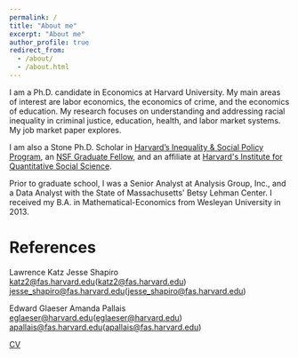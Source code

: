 ```yaml
---
permalink: /
title: "About me"
excerpt: "About me"
author_profile: true
redirect_from: 
  - /about/
  - /about.html
---
```


I am a Ph.D. candidate in Economics at Harvard University. My main areas of interest are labor economics, the economics of crime, and the economics of education. My research focuses on understanding and addressing racial inequality in criminal justice, education, health, and labor market systems. My job market paper explores.

I am also a Stone Ph.D. Scholar in [Harvard’s Inequality & Social Policy Program](https://inequality.hks.harvard.edu), an [NSF Graduate Fellow](https://www.nsfgrfp.org), and an affiliate at [Harvard's Institute for Quantitative Social Science](https://www.iq.harvard.edu/about).

Prior to graduate school, I was a Senior Analyst at Analysis Group, Inc., and a Data Analyst with the State of Massachusetts' Betsy Lehman Center. I received my B.A. in Mathematical-Economics from Wesleyan University in 2013.

References
======

Lawrence Katz                                     Jesse Shapiro
katz2@fas.harvard.edu(katz2@fas.harvard.edu)                             jesse_shapiro@fas.harvard.edu(jesse_shapiro@fas.harvard.edu)

Edward Glaeser                                    Amanda Pallais
eglaeser@harvard.edu(eglaeser@harvard.edu)                              apallais@fas.harvard.edu(apallais@fas.harvard.edu)


[CV](https://romaineacampbell.github.io/files/Campbell2023_AcademicCV.pdf)


